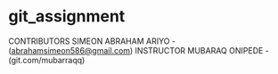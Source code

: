 # git_assignment
CONTRIBUTORS
SIMEON ABRAHAM ARIYO - (abrahamsimeon586@gmail.com)
INSTRUCTOR 
MUBARAQ ONIPEDE - (git.com/mubarraqq)
